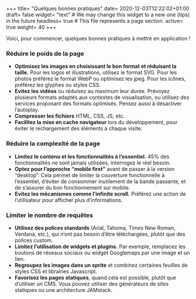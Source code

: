 +++
title= "Quelques bonnes pratiques"
date= 2020-12-03T12:22:02+01:00
draft= false
widget= "text" # We may change this widget to a new one (tips) in the future
headless= true  # This file represents a page section.
active= true
weight= 40
+++

Voici, pour commencer, quelques bonnes pratiques à mettre en application !

### Réduire le poids de la page

- **Optimisez les images en choisissant le bon format et réduisant la taille.** Pour les logos et illustrations,
  utilisez le format SVG. Pour les photos préférez le format WebP ou optimisez les jpeg. Pour les icônes, préférez les
  glyphes ou styles CSS.
- **Evitez les vidéos** ou réduisez au maximum leur durée. Prévoyez plusieurs formats adaptés aux contextes de
  visualisation, ou utilisez des services proposant des formats optimisés. Pensez aussi à désactiver l’autoplay.
- **Compresser les fichiers** HTML, CSS, JS, etc.
- **Facilitez la mise en cache navigateur** lors du développement, pour éviter le rechargement des éléments à chaque
  visite.

### Réduire la complexité de la page

- **Limitez le contenu et les fonctionnalités à l’essentiel.** 45% des fonctionnalités ne sont jamais utilisées,
  interrogez le réel besoin.
- **Optez pour l’approche “mobile first”** avant de passer à la version “desktop”. Cela permet de limiter la couverture
  fonctionnelle à l’essentiel, d’éviter de consommer inutilement de la bande passante, et de s’assurer du bon
  fonctionnement sur mobile.
- **Evitez les mécanismes comme l’infinite scroll.** Préférez une action de l’utilisateur pour afficher plus
  d’informations.

### Limiter le nombre de requêtes

- **Utilisez des polices standards** (Arial, Tahoma, Times New Roman, Verdana, etc.), qui n’ont pas besoin d’être
  téléchargées, plutôt que des polices custom.
- **Limitez l’utilisation de widgets et plugins.** Par exemple, remplacez les boutons de réseaux sociaux ou widget
  Googlemaps par une image et un lien.
- **Regroupez les images dans un sprite** et combinez certaines feuilles de styles CSS et librairies Javascript.
- **Favorisez les pages statiques**, quand cela est possible, plutôt que d’utiliser un CMS. Vous pouvez utiliser des
  générateurs de sites statiques ou une architecture JAMstack.
